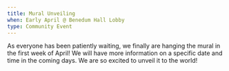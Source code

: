 ```yaml
---
title: Mural Unveiling
when: Early April @ Benedum Hall Lobby
type: Community Event
---
```

As everyone has been patiently waiting, we finally are hanging the mural in the first week of April! We will have more information on a specific date and time in the coming days. We are so excited to unveil it to the world!